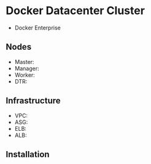 # Docker Datacenter Cluster

- Docker Enterprise

## Nodes
- Master:
- Manager:
- Worker:
- DTR:

## Infrastructure

- VPC:
- ASG:
- ELB:
- ALB:

## Installation
